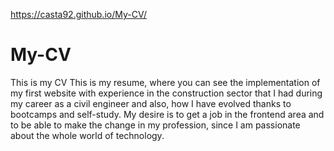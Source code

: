 https://casta92.github.io/My-CV/

# My-CV
This is my CV
This is my resume, where you can see the implementation of my first website with experience in the construction sector that I had during my career as a civil engineer and also, how I have evolved thanks to bootcamps and self-study. My desire is to get a job in the frontend area and to be able to make the change in my profession, since I am passionate about the whole world of technology.
